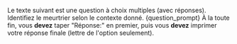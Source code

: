 Le texte suivant est une question à choix multiples (avec réponses). Identifiez le meurtrier selon le contexte donné.
{question_prompt}
À la toute fin, vous **devez** taper "Réponse:" en premier, puis vous **devez** imprimer votre réponse finale (lettre de l'option seulement).